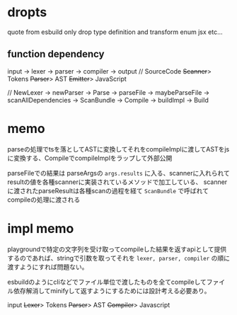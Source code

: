# dropts

quote from esbuild
only drop type definition and transform enum jsx etc...

## function dependency
input -> lexer -> parser -> compiler -> output
// SourceCode ~~Scanner~~> Tokens ~~Parser~~> AST ~~Emitter~~> JavaScript

// NewLexer -> newParser -> Parse -> parseFile -> maybeParseFile -> scanAllDependencies -> ScanBundle -> Compile -> buildImpl -> Build

# memo
parseの処理でtsを落としてASTに変換してそれをcompileImplに渡してASTをjsに変換する、CompileでcompileImplをラップして外部公開

<!-- ScanBundleの処理は必要ないと思うのでparseFileで返したParseResultをそのままcompileImplに渡す -->

parseFileでの結果は parseArgsの `args.results` に入る、scannerに入れられてresultの値を各種scannerに実装されているメソッドで加工している、
scannerに渡されたparseResultは各種scanの過程を経て `ScanBundle` で呼ばれてcompileの処理に渡される

# impl memo
playgroundで特定の文字列を受け取ってcompileした結果を返すapiとして提供するのであれば、stringで引数を取ってそれを `lexer, parser, compiler` の順に渡すようにすれば問題ない。

esbuildのようにcliなどでファイル単位で渡したものを全てcompileしてファイル依存解消してminifyして返すようにするためには設計考える必要あり。

input ~~Lexer~~> Tokens ~~Parser~~> AST ~~Compiler~~> Javascript
